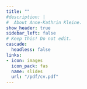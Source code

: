 ```yaml
---
title: ""
#description: |
#  About Anne-Kathrin Kleine.
show_header: true
sidebar_left: false
# Keep this! Do not edit.
cascade:
  headless: false
links:
- icon: images
  icon_pack: fas
  name: slides
  url: "/pdf/cv.pdf"
---
```




